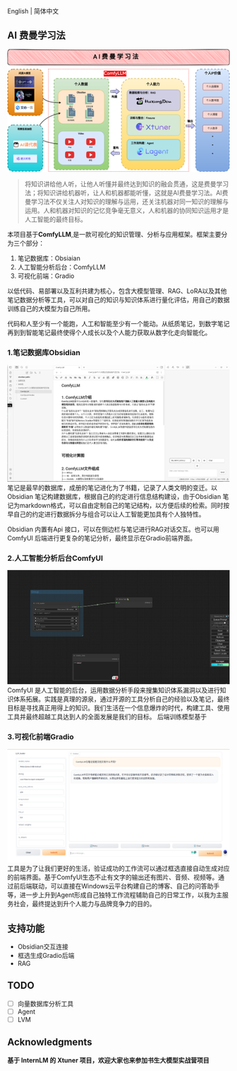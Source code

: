 

English | 简体中文



## AI 费曼学习法

![ComfyLLM架构图](assets/AIFeynmanTechnique.png)
>将知识讲给他人听，让他人听懂并最终达到知识的融会贯通，这是费曼学习法；将知识讲给机器听，让人和机器都能听懂，这就是AI费曼学习法。AI费曼学习法不仅关注人对知识的理解与运用，还关注机器对同一知识的理解与运用。人和机器对知识的记忆竞争毫无意义，人和机器的协同知识运用才是人工智能的最终目标。

本项目基于**ComfyLLM**,是一款可视化的知识管理、分析与应用框架。框架主要分为三个部分：
1. 笔记数据库：Obsiaian
2. 人工智能分析后台：ComfyLLM
3. 可视化前端：Gradio

以低代码、易部署以及互利共建为核心，包含大模型管理、RAG、LoRA以及其他笔记数据分析等工具，可以对自己的知识与知识体系进行量化评估，用自己的数据训练自己的大模型为自己所用。

代码和人至少有一个能跑，人工和智能至少有一个能动。从纸质笔记，到数字笔记再到到智能笔记最终使得个人成长以及个人能力获取从数字化走向智能化。


### 1.笔记数据库Obsidian
![笔记数据库Obsidian](assets/obsidian.png)
笔记是最早的数据库，成册的笔记进化为了书籍，记录了人类文明的变迁。以Obsidian 笔记构建数据库，根据自己的约定进行信息结构建设，由于Obsidian 笔记为markdown格式，可以自由定制自己的笔记结构，以方便后续的检索。同时按早自己的约定进行数据拆分与组合可以让人工智能更加具有个人独特性。

Obsidian 内置有Api 接口，可以在侧边栏与笔记进行RAG对话交互。也可以用ComfyUI 后端进行更复杂的笔记分析，最终显示在Gradio前端界面。


### 2.人工智能分析后台ComfyUI
![人工智能分析后台ComfyU](assets/comfyui.png)
ComfyUI 是人工智能的后台，运用数据分析手段来搜集知识体系漏洞以及进行知识体系拓展。实践是真理的源泉，通过开源的工具分析自己的经验以及笔记，最终目标是寻找真正用得上的知识。我们生活在一个信息爆炸的时代，构建工具、使用工具并最终超越工具达到人的全面发展是我们的目标。
后端训练模型基于


### 3.可视化前端Gradio
![可视化前端Gradio](assets/gradio.png)
工具是为了让我们更好的生活，验证成功的工作流可以通过框选直接自动生成对应的前端界面。基于ComfyUI生态不止有文字的输出还有图片、音频、视频等。通过前后端联动，可以直接在Windows云平台构建自己的博客、自己的问答助手等，进一步上升到Agent形成自己独特工作流程辅助自己的日常工作，以我为主服务社会，最终提达到升个人能力与品牌竞争力的目的。


## 支持功能

- Obsidian交互连接
- 框选生成Gradio后端
- RAG


## TODO
- [ ] 向量数据库分析工具
- [ ] Agent
- [ ] LVM

## Acknowledgments
**基于 InternLM 的 Xtuner 项目，欢迎大家也来参加书生大模型实战营项目**